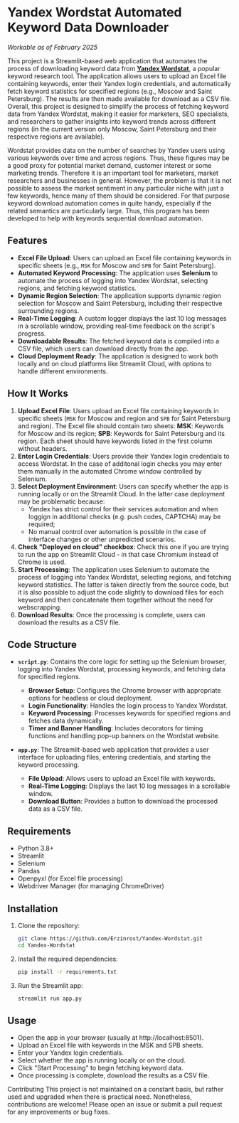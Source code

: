 # Yandex Wordstat Automated Keyword Data Downloader

*Workable as of February 2025*

This project is a Streamlit-based web application that automates the process of downloading keyword data from [**Yandex Wordstat**](https://wordstat.yandex.ru/), a popular keyword research tool. The application allows users to upload an Excel file containing keywords, enter their Yandex login credentials, and automatically fetch keyword statistics for specified regions (e.g., Moscow and Saint Petersburg). The results are then made available for download as a CSV file. Overall, this project is designed to simplify the process of fetching keyword data from Yandex Wordstat, making it easier for marketers, SEO specialists, and researchers to gather insights into keyword trends across different regions (in the current version only Moscow, Saint Petersburg and their respective regions are available).

Wordstat provides data on the number of searches by Yandex users using various keywords over time and across regions. Thus, these figures may be a good proxy for potential market demand, customer interest or some marketing trends. Therefore it is an important tool for marketers, market researchers and businesses in general. However, the problem is that it is not possible to assess the market sentiment in any particular niche with just a few keywords, hence many of them should be considered. For that purpose keyword download automation comes in quite handy, especially if the related semantics are particularly large. Thus, this program has been developed to help with keywords sequential download automation.

## Features

- **Excel File Upload**: Users can upload an Excel file containing keywords in specific sheets (e.g., `MSK` for Moscow and `SPB` for Saint Petersburg).
- **Automated Keyword Processing**: The application uses **Selenium** to automate the process of logging into Yandex Wordstat, selecting regions, and fetching keyword statistics.
- **Dynamic Region Selection**: The application supports dynamic region selection for Moscow and Saint Petersburg, including their respective surrounding regions.
- **Real-Time Logging**: A custom logger displays the last 10 log messages in a scrollable window, providing real-time feedback on the script's progress.
- **Downloadable Results**: The fetched keyword data is compiled into a CSV file, which users can download directly from the app.
- **Cloud Deployment Ready**: The application is designed to work both locally and on cloud platforms like Streamlit Cloud, with options to handle different environments.

## How It Works

1. **Upload Excel File**: Users upload an Excel file containing keywords in specific sheets (`MSK` for Moscow and region and `SPB` for Saint Petersburg and region). The Excel file should contain two sheets:
**MSK**: Keywords for Moscow and its region;
**SPB**: Keywords for Saint Petersburg and its region.
Each sheet should have keywords listed in the first column without headers.
3. **Enter Login Credentials**: Users provide their Yandex login credentials to access Wordstat. In the case of additonal login checks you may enter them manually in the automated Chrome window controlled by Selenium.
4. **Select Deployment Environment**: Users can specify whether the app is running locally or on the Streamlit Cloud. In the latter case deployment may be problematic because:
   - Yandex has strict control for their services automation and when loggign in additional checks (e.g. push codes, CAPTCHA) may be required;
   - No manual control over automation is possible in the case of interface changes or other unpredicted scenarios.
5. **Check "Deployed on cloud" checkbox**: Check this one if you are trying to run the app on Streamlit Cloud - in that case Chromium instead of Chrome is used.
6. **Start Processing**: The application uses Selenium to automate the process of logging into Yandex Wordstat, selecting regions, and fetching keyword statistics. The latter is taken directly from the source code, but it is also possible to adjust the code slightly to download files for each keyword and then concatenate them together without the need for webscrapping.
7. **Download Results**: Once the processing is complete, users can download the results as a CSV file.

## Code Structure

- **`script.py`**: Contains the core logic for setting up the Selenium browser, logging into Yandex Wordstat, processing keywords, and fetching data for specified regions.
  - **Browser Setup**: Configures the Chrome browser with appropriate options for headless or cloud deployment.
  - **Login Functionality**: Handles the login process to Yandex Wordstat.
  - **Keyword Processing**: Processes keywords for specified regions and fetches data dynamically.
  - **Timer and Banner Handling**: Includes decorators for timing functions and handling pop-up banners on the Wordstat website.

- **`app.py`**: The Streamlit-based web application that provides a user interface for uploading files, entering credentials, and starting the keyword processing.
  - **File Upload**: Allows users to upload an Excel file with keywords.
  - **Real-Time Logging**: Displays the last 10 log messages in a scrollable window.
  - **Download Button**: Provides a button to download the processed data as a CSV file.

## Requirements

- Python 3.8+
- Streamlit
- Selenium
- Pandas
- Openpyxl (for Excel file processing)
- Webdriver Manager (for managing ChromeDriver)

## Installation

1. Clone the repository:
   ```bash
   git clone https://github.com/Erzinrost/Yandex-Wordstat.git
   cd Yandex-Wordstat
   ```

2. Install the required dependencies:
   ```bash
   pip install -r requirements.txt
   ```

3. Run the Streamlit app:
   ```bash
   streamlit run app.py
   ```

## Usage

- Open the app in your browser (usually at http://localhost:8501).
- Upload an Excel file with keywords in the MSK and SPB sheets.
- Enter your Yandex login credentials.
- Select whether the app is running locally or on the cloud.
- Click "Start Processing" to begin fetching keyword data.
- Once processing is complete, download the results as a CSV file.




Contributing
This project is not maintained on a constant basis, but rather used and upgraded when there is practical need.
Nonetheless, contributions are welcome! Please open an issue or submit a pull request for any improvements or bug fixes.
